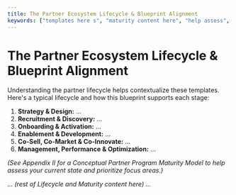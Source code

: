 ```yaml
---
title: The Partner Ecosystem Lifecycle & Blueprint Alignment
keywords: ["templates here s", "maturity content here", "help assess", "current state", "typical lifecycle", "lifecycle"]
---
```

# The Partner Ecosystem Lifecycle & Blueprint Alignment

Understanding the partner lifecycle helps contextualize these templates. Here's a typical lifecycle and how this blueprint supports each stage:

1.  **Strategy & Design:** ...
2.  **Recruitment & Discovery:** ...
3.  **Onboarding & Activation:** ...
4.  **Enablement & Development:** ...
5.  **Co-Sell, Co-Market & Co-Innovate:** ...
6.  **Management, Performance & Optimization:** ...

*(See Appendix II for a Conceptual Partner Program Maturity Model to help assess your current state and prioritize focus areas.)*

*... (rest of Lifecycle and Maturity content here) ...*
